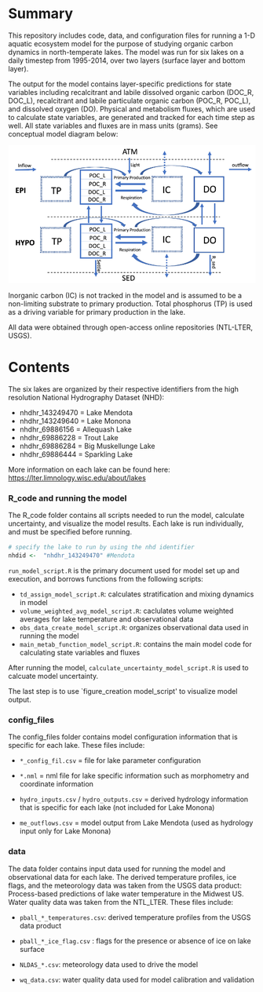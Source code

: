 # Summary
This repository includes code, data, and configuration files for running a 1-D aquatic ecosystem model for the purpose of studying organic carbon dynamics in north-temperate lakes. The model was run for six lakes on a daily timestep from 1995-2014, over two layers (surface layer and bottom layer). 

The output for the model contains layer-specific predictions for state variables including recalcitrant and labile dissolved organic carbon (DOC_R, DOC_L), recalcitrant and labile particulate organic carbon (POC_R, POC_L), and dissolved oxygen (DO). Physical and metabolism fluxes, which are used to calculate state variables, are generated and tracked for each time step as well. All state variables and fluxes are in mass units (grams). See conceptual model diagram below:

![My Image](conceptual_model.png)

Inorganic carbon (IC) is not tracked in the model and is assumed to be a non-limiting substrate to primary production. Total phosphorus (TP) is used as a driving variable for primary production in the lake.



All data were obtained through open-access online repositories (NTL-LTER, USGS).

# Contents
The six lakes are organized by their respective identifiers from the high resolution National Hydrography Dataset (NHD):
* nhdhr_143249470 = Lake Mendota
* nhdhr_143249640 = Lake Monona
* nhdhr_69886156 = Allequash Lake
* nhdhr_69886228 = Trout Lake
* nhdhr_69886284 = Big Muskellunge Lake
* nhdhr_69886444 = Sparkling Lake

More information on each lake can be found here: https://lter.limnology.wisc.edu/about/lakes

### R_code and running the model
The R_code folder contains all scripts needed to run the model, calculate uncertainty, and visualize the model results. Each lake is run individually, and must be specified before running. 

```R
# specify the lake to run by using the nhd identifier
nhdid <-  "nhdhr_143249470" #Mendota
```

`run_model_script.R` is the primary document used for model set up and execution, and borrows functions from the following scripts:
* `td_assign_model_script.R`: calculates stratification and mixing dynamics in model
* `volume_weighted_avg_model_script.R`: caclulates volume weighted averages for lake temperature and observational data 
* `obs_data_create_model_script.R`: organizes observational data used in running the model
* `main_metab_function_model_script.R`: contains the main model code for calculating state variables and fluxes

After running the model, `calculate_uncertainty_model_script.R` is used to calcuate model uncertainty.

The last step is to use `figure_creation model_script' to visualize model output.

### config_files
The config_files folder contains model configuration information that is specific for each lake. These files include:
* `*_config_fil.csv` = file for lake parameter configuration

* `*.nml` = nml file for lake specific information such as morphometry and coordinate information

* `hydro_inputs.csv` / `hydro_outputs.csv` = derived hydrology information that is specific for each lake (not included for Lake Monona)

* `me_outflows.csv` = model output from Lake Mendota (used as hydrology input only for Lake Monona) 


### data
The data folder contains input data used for running the model and observational data for each lake. The derived temperature profiles, ice flags, and the meteorology data was taken from the USGS data product: Process-based predictions of lake water temperature in the Midwest US. Water quality data was taken from the NTL_LTER. These files include:
 * `pball_*_temperatures.csv`: derived temperature profiles from the USGS data product
 
 * `pball_*_ice_flag.csv` : flags for the presence or absence of ice on lake surface 

 * `NLDAS_*.csv`: meteorology data used to drive the model

 * `wq_data.csv`: water quality data used for model calibration and validation
 
 
